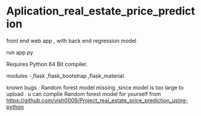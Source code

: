 # Aplication_real_estate_price_prediction

front end web app , with back end regression model

run app.py 


Requires Python 64 Bit compiler.

modules -,flask ,flask_bootstrap ,flask_material.

known bugs :
Random forest model missing ,since model is too large to upload .
u can complie Random forest model for yourself  from
https://github.com/vish0009/Project_real_estate_price_prediction_using-python
